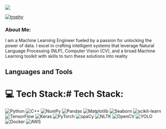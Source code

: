 ![](https://komarev.com/ghpvc/?username=Mando-03)

[![trophy](https://github-profile-trophy.vercel.app/?username=Mando-03&title=Stars,Followers,Commits,Repositories,MultipleLang,PullRequest&theme=onedark)](https://github.com/ryo-ma/github-profile-trophy)


### About Me:   
I am a Machine Learning Engineer fueled by a passion for unlocking the power of data. I excel in crafting intelligent systems that leverage Natural Language Processing (NLP), Computer Vision (CV), and a broad Machine Learning toolkit with skills to turn these solutions into reality



## Languages and Tools 
# 💻 Tech Stack:#  Tech Stack:
![Python](https://img.shields.io/badge/python-3670A0?style=for-the-badge&logo=python&logoColor=ffdd54)
![C++](https://img.shields.io/badge/C++-%233776AB?style=for-the-badge&logo=cplusplus&logoColor=F3581A)
![NumPy](https://img.shields.io/badge/numpy-%295B0A1A?style=for-the-badge&logo=numpy&logoColor=white)
![Pandas](https://img.shields.io/badge/pandas-%2000BFD4?style=for-the-badge&logo=pandas&logoColor=white)
![Matplotlib](https://img.shields.io/badge/matplotlib-%2CA270B8?style=for-the-badge&logo=matplotlib&logoColor=white)
![Seaborn](https://img.shields.io/badge/seaborn-%2CB2DD2E?style=for-the-badge&logo=seaborn&logoColor=white)
![scikit-learn](https://img.shields.io/badge/scikit-learn-%290C283A?style=for-the-badge&logo=scikit&logoColor=white)
![TensorFlow](https://img.shields.io/badge/TensorFlow-%29FF0000?style=for-the-badge&logo=tensorflow&logoColor=white)
![Keras](https://img.shields.io/badge/Keras-%290096C7?style=for-the-badge&logo=keras&logoColor=white)
![PyTorch](https://img.shields.io/badge/PyTorch-%2E9C27B0?style=for-the-badge&logo=pytorch&logoColor=orange)
![spaCy](https://img.shields.io/badge/spaCy-%29673AB7?style=for-the-badge&logo=spacy&logoColor=704AB7)
![NLTK](https://img.shields.io/badge/NLTK-%299D38BD?style=for-the-badge&logo=nltk&logoColor=white)
![OpenCV](https://img.shields.io/badge/OpenCV-%2951CV38?style=for-the-badge&logo=OpenCV&logoColor=FF6200)
![YOLO](https://img.shields.io/badge/YOLO-%29696969?style=for-the-badge&logo=yolo&logoColor=EFFF00)
![Docker](https://img.shields.io/badge/docker-%23333F60?style=for-the-badge&logo=docker&logoColor=white)
![AWS](https://img.shields.io/badge/Amazon%20Web%20Services-%2044B78D?style=for-the-badge&logo=aws&logoColor=white)
